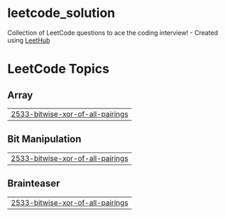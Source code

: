 # leetcode_solution
Collection of LeetCode questions to ace the coding interview! - Created using [LeetHub](https://github.com/QasimWani/LeetHub)

<!---LeetCode Topics Start-->
# LeetCode Topics
## Array
|  |
| ------- |
| [2533-bitwise-xor-of-all-pairings](https://github.com/kundankumaryadav88/leetcode_solution/tree/master/2533-bitwise-xor-of-all-pairings) |
## Bit Manipulation
|  |
| ------- |
| [2533-bitwise-xor-of-all-pairings](https://github.com/kundankumaryadav88/leetcode_solution/tree/master/2533-bitwise-xor-of-all-pairings) |
## Brainteaser
|  |
| ------- |
| [2533-bitwise-xor-of-all-pairings](https://github.com/kundankumaryadav88/leetcode_solution/tree/master/2533-bitwise-xor-of-all-pairings) |
<!---LeetCode Topics End-->